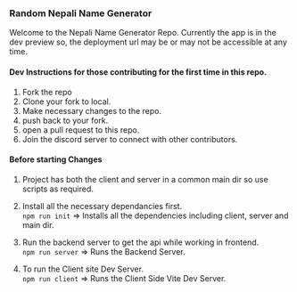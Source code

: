 ### Random Nepali Name Generator

Welcome to the Nepali Name Generator Repo. Currently the app is in the dev preview so, the deployment url may be or may not be accessible at any time.

#### Dev Instructions for those contributing for the first time in this repo.

1. Fork the repo
2. Clone your fork to local.
3. Make necessary changes to the repo.
4. push back to your fork.
5. open a pull request to this repo.
6. Join the discord server to connect with other contributors.

#### Before starting Changes

1. Project has both the client and server in a common main dir so use scripts as required.

2. Install all the necessary dependancies first.<br>
   `npm run init` => Installs all the dependencies including client, server and main dir.

3. Run the backend server to get the api while working in frontend.<br>
   `npm run server` => Runs the Backend Server.

4. To run the Client site Dev Server.<br>
   `npm run client` => Runs the Client Side Vite Dev Server.
